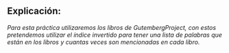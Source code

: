 ## Explicación:
 *Para esta práctica utilizaremos los libros de GutembergProject, con estos
 pretendemos utilizar el índice invertido para tener una lista de palabras
 que están en los libros y cuantas veces son mencionadas en cada libro.*

